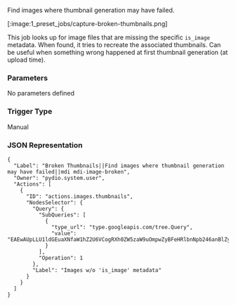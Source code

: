 
Find images where thumbnail generation may have failed.

[:image:1_preset_jobs/capture-broken-thumbnails.png]

This job looks up for image files that are missing the specific `is_image` metadata. When found, it tries
to recreate the associated thumbnails. Can be useful when something wrong happened at first thumbnail generation (at upload time).

### Parameters

No parameters defined


### Trigger Type
Manual

### JSON Representation

```
{
  "Label": "Broken Thumbnails||Find images where thumbnail generation may have failed||mdi mdi-image-broken",
  "Owner": "pydio.system.user",
  "Actions": [
    {
      "ID": "actions.images.thumbnails",
      "NodesSelector": {
        "Query": {
          "SubQueries": [
            {
              "type_url": "type.googleapis.com/tree.Query",
              "value": "EAEwAUpLLU1ldGEuaXNfaW1hZ2U6VCogRXh0ZW5zaW9uOmpwZyBFeHRlbnNpb246anBlZyAgRXh0ZW5zaW9uOnBuZyBFeHRlbnNpb246Ym1w"
            }
          ],
          "Operation": 1
        },
        "Label": "Images w/o 'is_image' metadata"
      }
    }
  ]
}
```
